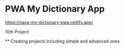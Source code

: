 # PWA My Dictionary App
 
https://nava-my-dictionary-pwa.netlify.app/
  
10th Project
  
** Creating projects including simple and advanced ones.
